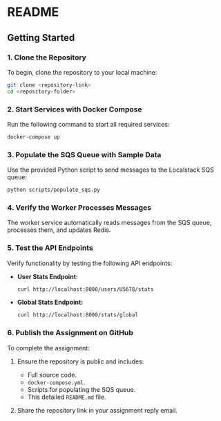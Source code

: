 # README

## Getting Started

### 1. Clone the Repository
To begin, clone the repository to your local machine:

```bash
git clone <repository-link>
cd <repository-folder>
```

### 2. Start Services with Docker Compose
Run the following command to start all required services:

```bash
docker-compose up
```

### 3. Populate the SQS Queue with Sample Data
Use the provided Python script to send messages to the Localstack SQS queue:

```bash
python scripts/populate_sqs.py
```

### 4. Verify the Worker Processes Messages
The worker service automatically reads messages from the SQS queue, processes them, and updates Redis.

### 5. Test the API Endpoints
Verify functionality by testing the following API endpoints:

- **User Stats Endpoint:**

  ```bash
  curl http://localhost:8000/users/U5678/stats
  ```

- **Global Stats Endpoint:**

  ```bash
  curl http://localhost:8000/stats/global
  ```

### 6. Publish the Assignment on GitHub
To complete the assignment:

1. Ensure the repository is public and includes:
   - Full source code.
   - `docker-compose.yml`.
   - Scripts for populating the SQS queue.
   - This detailed `README.md` file.

2. Share the repository link in your assignment reply email.

